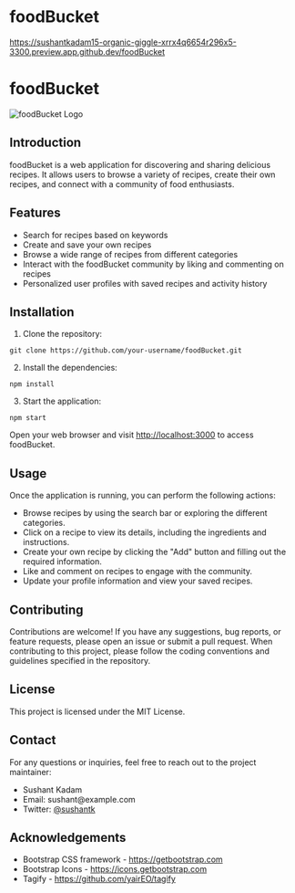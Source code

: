 # foodBucket

https://sushantkadam15-organic-giggle-xrrx4q6654r296x5-3300.preview.app.github.dev/foodBucket
<h1>foodBucket</h1>

  <img src="./img/foodBucket-Logo.png" alt="foodBucket Logo">

  <h2>Introduction</h2>

  <p>foodBucket is a web application for discovering and sharing delicious recipes. It allows users to browse a variety of recipes, create their own recipes, and connect with a community of food enthusiasts.</p>

  <h2>Features</h2>

  <ul>
    <li>Search for recipes based on keywords</li>
    <li>Create and save your own recipes</li>
    <li>Browse a wide range of recipes from different categories</li>
    <li>Interact with the foodBucket community by liking and commenting on recipes</li>
    <li>Personalized user profiles with saved recipes and activity history</li>
  </ul>

  <h2>Installation</h2>

  <ol>
    <li>Clone the repository:</li>
  </ol>

  <pre><code>git clone https://github.com/your-username/foodBucket.git</code></pre>

  <ol start="2">
    <li>Install the dependencies:</li>
  </ol>

  <pre><code>npm install</code></pre>

  <ol start="3">
    <li>Start the application:</li>
  </ol>

  <pre><code>npm start</code></pre>

  <p>Open your web browser and visit <a href="http://localhost:3000">http://localhost:3000</a> to access foodBucket.</p>

  <h2>Usage</h2>

  <p>Once the application is running, you can perform the following actions:</p>

  <ul>
    <li>Browse recipes by using the search bar or exploring the different categories.</li>
    <li>Click on a recipe to view its details, including the ingredients and instructions.</li>
    <li>Create your own recipe by clicking the "Add" button and filling out the required information.</li>
    <li>Like and comment on recipes to engage with the community.</li>
    <li>Update your profile information and view your saved recipes.</li>
  </ul>

  <h2>Contributing</h2>

  <p>Contributions are welcome! If you have any suggestions, bug reports, or feature requests, please open an issue or submit a pull request. When contributing to this project, please follow the coding conventions and guidelines specified in the repository.</p>

  <h2>License</h2>

  <p>This project is licensed under the MIT License.</p>

  <h2>Contact</h2>

  <p>For any questions or inquiries, feel free to reach out to the project maintainer:</p>

  <ul>
    <li>Sushant Kadam</li>
    <li>Email: sushant@example.com</li>
    <li>Twitter: <a href="https://twitter.com/sushantk">@sushantk</a></li>
  </ul>

  <h2>Acknowledgements</h2>

  <ul>
    <li>Bootstrap CSS framework - <a href="https://getbootstrap.com">https://getbootstrap.com</a></li>
    <li>Bootstrap Icons - <a href="https://icons.getbootstrap.com">https://icons.getbootstrap.com</a></li>
    <li>Tagify - <a href="https://github.com/yairEO/tagify">https://github.com/yairEO/tagify</a></li>
  </ul>
